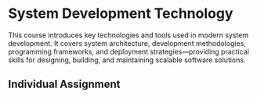 # System Development Technology
This course introduces key technologies and tools used in modern system development. It covers system architecture, development methodologies, programming frameworks, and deployment strategies—providing practical skills for designing, building, and maintaining scalable software solutions.

## Individual Assignment
